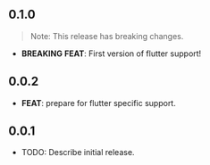 ## 0.1.0

> Note: This release has breaking changes.

 - **BREAKING** **FEAT**: First version of flutter support!

## 0.0.2

 - **FEAT**: prepare for flutter specific support.

## 0.0.1

* TODO: Describe initial release.
